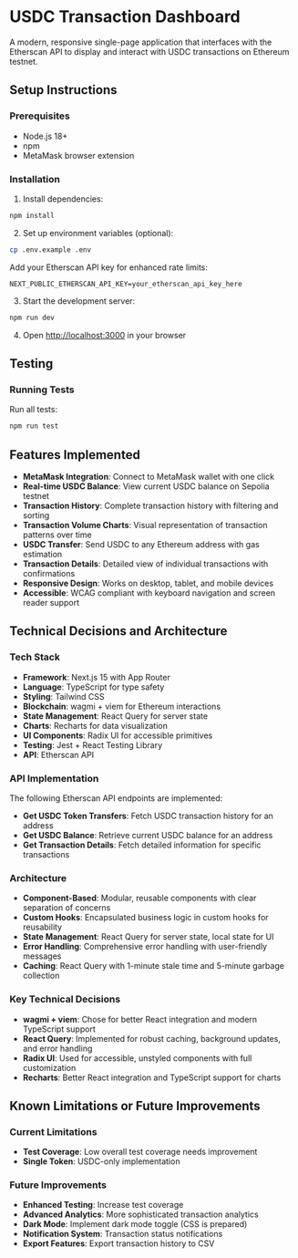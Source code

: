# USDC Transaction Dashboard

A modern, responsive single-page application that interfaces with the Etherscan API to display and interact with USDC transactions on Ethereum testnet.

## Setup Instructions

### Prerequisites

- Node.js 18+
- npm
- MetaMask browser extension

### Installation

1. Install dependencies:
```bash
npm install
```

2. Set up environment variables (optional):
```bash
cp .env.example .env
```

Add your Etherscan API key for enhanced rate limits:
```env
NEXT_PUBLIC_ETHERSCAN_API_KEY=your_etherscan_api_key_here
```

3. Start the development server:
```bash
npm run dev
```

4. Open [http://localhost:3000](http://localhost:3000) in your browser

## Testing

### Running Tests

Run all tests:
```bash
npm run test
```

## Features Implemented

- **MetaMask Integration**: Connect to MetaMask wallet with one click
- **Real-time USDC Balance**: View current USDC balance on Sepolia testnet
- **Transaction History**: Complete transaction history with filtering and sorting
- **Transaction Volume Charts**: Visual representation of transaction patterns over time
- **USDC Transfer**: Send USDC to any Ethereum address with gas estimation
- **Transaction Details**: Detailed view of individual transactions with confirmations
- **Responsive Design**: Works on desktop, tablet, and mobile devices
- **Accessible**: WCAG compliant with keyboard navigation and screen reader support

## Technical Decisions and Architecture

### Tech Stack
- **Framework**: Next.js 15 with App Router
- **Language**: TypeScript for type safety
- **Styling**: Tailwind CSS
- **Blockchain**: wagmi + viem for Ethereum interactions
- **State Management**: React Query for server state
- **Charts**: Recharts for data visualization
- **UI Components**: Radix UI for accessible primitives
- **Testing**: Jest + React Testing Library
- **API**: Etherscan API

### API Implementation
The following Etherscan API endpoints are implemented:
- **Get USDC Token Transfers**: Fetch USDC transaction history for an address
- **Get USDC Balance**: Retrieve current USDC balance for an address
- **Get Transaction Details**: Fetch detailed information for specific transactions

### Architecture
- **Component-Based**: Modular, reusable components with clear separation of concerns
- **Custom Hooks**: Encapsulated business logic in custom hooks for reusability
- **State Management**: React Query for server state, local state for UI
- **Error Handling**: Comprehensive error handling with user-friendly messages
- **Caching**: React Query with 1-minute stale time and 5-minute garbage collection

### Key Technical Decisions
- **wagmi + viem**: Chose for better React integration and modern TypeScript support
- **React Query**: Implemented for robust caching, background updates, and error handling
- **Radix UI**: Used for accessible, unstyled components with full customization
- **Recharts**: Better React integration and TypeScript support for charts

## Known Limitations or Future Improvements

### Current Limitations
- **Test Coverage**: Low overall test coverage needs improvement
- **Single Token**: USDC-only implementation

### Future Improvements
- **Enhanced Testing**: Increase test coverage
- **Advanced Analytics**: More sophisticated transaction analytics
- **Dark Mode**: Implement dark mode toggle (CSS is prepared)
- **Notification System**: Transaction status notifications
- **Export Features**: Export transaction history to CSV